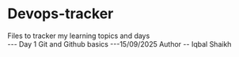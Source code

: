 # Devops-tracker
Files to tracker my learning topics and days<br>
--- Day 1 Git and Github basics ---15/09/2025
Author -- Iqbal Shaikh
